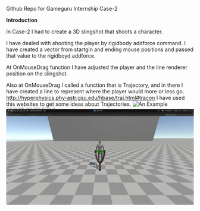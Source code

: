 Github Repo for Gameguru Internship Case-2

**Introduction**

In Case-2 I had to create a 3D slingshot that shoots a character.

I have dealed with shooting the player by rigidbody addforce command. I have created a vector from startgin and ending mouse positions and passed that value to the rigidboyd addforce.

At OnMouseDrag function I have adjusted the player and the line renderer position on the slingshot.

Also at OnMouseDrag I called a function that is Trajectory, and in there I have created a line to represent where the player  would more or less go.
http://hyperphysics.phy-astr.gsu.edu/hbase/traj.html#tracon I have used this websites to get some ideas about Trajectories.
![An Example](Case-2.2.gif)
![An Example](Case-2.1.gif)


